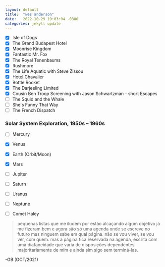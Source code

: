```yaml
---
layout: default
title:  "wes anderson"
date:   2022-10-29 19:03:04 -0300
categories: jekyll update
---
```



- [x] Isle of Dogs
- [x] The Grand Budapest Hotel
- [x] Moonrise Kingdom 
- [x] Fantastic Mr. Fox
- [x] The Royal Tenenbaums
- [x] Rushmore
- [x] The Life Aquatic with Steve Zissou
- [x] Hotel Chavalier
- [x] Bottle Rocket
- [x] The Darjeeling Limited
- [x] Cousin Ben Troop Screening with Jason Schwartzman - short
 Escapes
- [ ] The Squid and the Whale
- [ ] She's Funny That Way
- [ ] The French Dispatch

### Solar System Exploration, 1950s – 1960s

- [ ] Mercury
- [x] Venus
- [x] Earth (Orbit/Moon)
- [x] Mars
- [ ] Jupiter
- [ ] Saturn
- [ ] Uranus
- [ ] Neptune
- [ ] Comet Haley

  
> pequenas listas que me iludem por estão alcaçando algum objetivo já me fizeram bem e agora são só uma agenda onde se escreve no futuro mas ninguem sabe em qual página. não se vou viver, se vou ver, com quem. mas a página fica reservada na agenda, escrita com uma diafaneidade que varia de disposições dependentes majoritariamente de mim e ainda sim sigo sem terminá-las.
   
-GB (OCT/2021)
